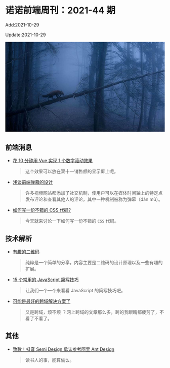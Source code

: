 <!--
 * @Description: weekly-44
 * @Author: zoeblow
 * @Email: wangfuyuan@nnuo.com
 * @Date: 2021-09-26 10:39:57
 * @LastEditors: wangfuyuan
 * @LastEditTime: 2021-10-29 16:44:56
 * @FilePath: \nuofe-weekly1\2021\weekly-44.md
 -->

# 诺诺前端周刊：2021-44 期

Add:2021-10-29

Update:2021-10-29

![202144](../images/2021/202144.jpg)

## 前端消息

- [花 10 分钟用 Vue 实现 1 个数字滚动效果](https://juejin.cn/post/7019597165538312200)

  > 这个效果可以放在双十一销售额的显示屏上呢。

- [浅谈前端弹幕的设计](https://mp.weixin.qq.com/s/VQbJb4g7TX2Yithy1Q1VIA)

  > 许多视频网站都添加了社交机制，使用户可以在媒体时间轴上的特定点发布评论和查看其他人的评论，其中一种机制被称为弹幕（dàn mù）。

- [如何写一份不错的 CSS 代码?](https://mp.weixin.qq.com/s/m1QGvrVJTfcsau8gYLTbYA)

  > 今天就来讨论一下如何写一份不错的 `CSS` 代码。

## 技术解析

- [有趣的二维码](https://mp.weixin.qq.com/s/tLKQLe1IjGv5vkDfhXIK2Q)

  > 纯粹是一个简单的分享，内容主要是二维码的设计原理以及一些有趣的扩展。

- [15 个常用的 JavaScript 简写技巧](https://mp.weixin.qq.com/s/rbAFiy2QJxwxY-al5Q5KwA)

  > 让我们一个一个来看看 JavaScript 的简写技巧吧。

- [可能是最好的跨域解决方案了](https://mp.weixin.qq.com/s/58T6DvK_v2UNLbCpU6F8ig)

  > 又是跨域，烦不烦 ？网上跨域的文章那么多，跨的我眼睛都疲劳了，不看了不看了。

## 其他

- [致歉！抖音 Semi Design 承认参考阿里 Ant Design](https://mp.weixin.qq.com/s/vL00SyMz8wB5Mrh5yRUVPw)

  > 读书人的事，能算偷么。
